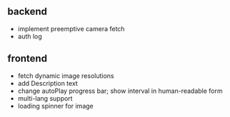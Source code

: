 ## backend
* implement preemptive camera fetch
* auth log

## frontend
* fetch dynamic image resolutions
* add Description text
* change autoPlay progress bar; show interval in human-readable form
* multi-lang support
* loading spinner for image